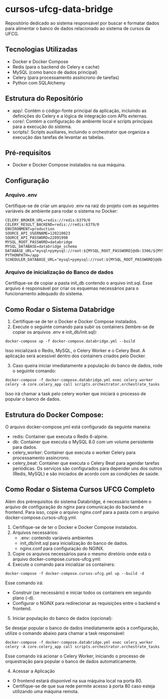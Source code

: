 # cursos-ufcg-data-bridge
Repositório dedicado ao sistema responsável por buscar e formatar dados para alimentar o banco de dados relacionado ao sistema de cursos da UFCG.

## Tecnologias Utilizadas
- Docker e Docker Compose
- Redis (para o backend do Celery e cache)
- MySQL (como banco de dados principal)
- Celery (para processamento assíncrono de tarefas)
- Python com SQLAlchemy

## Estrutura do Repositório
- app/: Contém o código-fonte principal da aplicação, incluindo as definições do Celery e a lógica de integração com APIs externas.
- core/: Contém a configuração de ambiente local e scripts principais para a execução do sistema.
- scripts/: Scripts auxiliares, incluindo o orchestrator que organiza a execução das tarefas de levantar as tabelas.

## Pré-requisitos
- Docker e Docker Compose instalados na sua máquina.

## Configuração
### Arquivo .env
Certifique-se de criar um arquivo .env na raiz do projeto com as seguintes variáveis de ambiente para rodar o sistema no Docker:

```
CELERY_BROKER_URL=redis://redis:6379/0
CELERY_RESULT_BACKEND=redis://redis:6379/0
ENVIRONMENT=production
SOURCE_API_USERNAME=120210023
SOURCE_API_PASSWORD=22091998
MYSQL_ROOT_PASSWORD=databridge
MYSQL_DATABASE=databridge_schema
DATABASE_URL="mysql+pymysql://root:${MYSQL_ROOT_PASSWORD}@db:3306/${MYSQL_DATABASE}"
PYTHONPATH=/app
SCHEDULER_DATABASE_URL="mysql+pymysql://root:${MYSQL_ROOT_PASSWORD}@db:3306/scheduler"
``` 

### Arquivo de inicialização do Banco de dados
Certifique-se de copiar a pasta init_db contendo o arquivo init.sql. Esse arquivo é responsável por criar os esquemas necessários para o funcionamento adequado do sistema.


## Como Rodar o Sistema Databridge

1. Certifique-se de ter o Docker e Docker Compose instalados.
2. Execute o seguinte comando para subir os containers (lembre-se de copiar os arquivos .env e init_db/init.sql):
```
docker-compose up -f docker-compose.databridge.yml --build
```
Isso inicializará o Redis, MySQL, o Celery Worker e o Celery Beat. A aplicação será acessível dentro dos containers criados pelo Docker.

3. Caso queira iniciar imediatamente a população do banco de dados, rode o seguinte comando:
```
docker-compose -f docker-compose.databridge.yml exec celery_worker celery -A core.celery_app call scripts.orchestrator.orchestrate_tasks
```
Isso irá chamar a task pelo celery worker que iniciará o processo de popular o banco de dados.

## Estrutura do Docker Compose:
O arquivo docker-compose.yml está configurado da seguinte maneira:

- redis: Container que executa o Redis 6-alpine.
- db: Container que executa o MySQL 8.0 com um volume persistente para dados.
- celery_worker: Container que executa o worker Celery para processamento assíncrono.
- celery_beat: Container que executa o Celery Beat para agendar tarefas periódicas.
Os serviços são configurados para depender uns dos outros (Redis, MySQL) e são iniciados de acordo com as condições de saúde.


## Como Rodar o Sistema Cursos UFCG Completo
Além dos prérequisitos do sistema Databridge, é necessário também o arquivo de configuração do nginx para comunicação do backend e frontend. Para isso, copie o arquivo nginx.conf para a pasta com o arquivo docker-compose.cursos-ufcg.yml.

1. Certifique-se de ter o Docker e Docker Compose instalados.
2. Arquivos necessários:
    * .env: contendo variáveis ambientes
    * init_db/init.sql para inicialização do banco de dados.
    * nginx.conf para configuração do NGINX.
3. Copie os arquivos necessários para o mesmo diretório onde está o arquivo docker-compose.cursos-ufcg.yml:
4. Execute o comando para inicializar os containers:
```
docker-compose -f docker-compose.cursos-ufcg.yml up --build -d
```
Esse comando irá:
* Construir (se necessário) e iniciar todos os containers em segundo plano (-d).
* Configurar o NGINX para redirecionar as requisições entre o backend e frontend.

5. Iniciar população do banco de dados (opcional):

Se desejar popular o banco de dados imediatamente após a configuração, utilize o comando abaixo para chamar a task responsável:
```
docker-compose -f docker-compose.databridge.yml exec celery_worker celery -A core.celery_app call scripts.orchestrator.orchestrate_tasks
```
Esse comando irá acionar o Celery Worker, iniciando o processo de orquestração para popular o banco de dados automaticamente.

4. Acessar a Aplicação

* O frontend estará disponível na sua máquina local na porta 80.
* Certifique-se de que sua rede permite acesso à porta 80 caso esteja utilizando uma máquina remota.